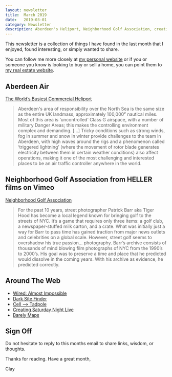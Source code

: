 ```yaml
---
layout: newsletter
title:  March 2019
date:   2019-03-01
category: Newsletter
description: Aberdeen's Heliport, Neighborhood Golf Association, creating SNL
---
```


This newsletter is a collection of things I have found in the last month that I enjoyed, found interesting, or simply wanted to share.

You can follow me more closely at [my personal website](http://claycarson.net "Personal Website") or if you or someone you know is looking to buy or sell a home, you can point them to [my real estate website](http://claycarson.com "Business Website ").

## Aberdeen Air

[The World’s Busiest Commercial Heliport](https://spark.adobe.com/page/Hf608dyPNOsVY/ "The World’s Busiest Commercial Heliport")

> Aberdeen's area of responsibility over the North Sea is the same size as the entire UK landmass, approximately 100,000² nautical miles. Most of this area is ‘uncontrolled’ Class G airspace, with a number of military Danger Areas; this makes the controlling environment complex and demanding.
> […]
> Tricky conditions such as strong winds, fog in summer and snow in winter provide challenges to the team in Aberdeen, with high waves around the rigs and a phenomenon called ‘triggered lightning’ (where the movement of rotor blade generates electricity between them in certain weather conditions) also affect operations, making it one of the most challenging and interested places to be an air traffic controller anywhere in the world.

## Neighborhood Golf Association from HELLER films on Vimeo

[Neighborhood Golf Association](https://player.vimeo.com/video/317860394)

> For the past 10 years, street photographer Patrick Barr aka Tiger Hood has become a local legend known for bringing golf to the streets of NYC. It’s a game that requires only three items: a golf club, a newspaper-stuffed milk carton, and a crate. What was initially just a way for Barr to pass time has gained traction from major news outlets and celebrities on a global scale. However, street golf seems to overshadow his true passion… photography. Barr’s archive consists of thousands of mind blowing film photographs of NYC from the 1990’s to 2000’s. His goal was to preserve a time and place that he predicted would dissolve in the coming years. With his archive as evidence, he predicted correctly.

## Around The Web

- [Wired: Almost Impossible](https://www.youtube.com/playlist?list=PLibNZv5Zd0dweG40QXqhvOk-L1XymbfXi "Wired: Almost Impossible")
- [Dark Site Finder](https://darksitefinder.com/maps/world.html#4/39.20/-99.67 "Dark Site Finder")
- [Cell —\> Tadpole](https://www.youtube.com/watch?v=7Q9VyHJ1l2Q "Cell --> Tadpole")
- [Creating Saturday Night Live](https://www.youtube.com/playlist?list=PLS_gQd8UB-hLbR-ustuOtdgZ1U1y8037a "Creating Saturday Night Live")
- [Barely Maps](https://www.barelymaps.com/ "Barely Maps")

## Sign Off

Do not hesitate to reply to this months email to share links, wisdom, or thoughts.

Thanks for reading. Have a great month,

Clay